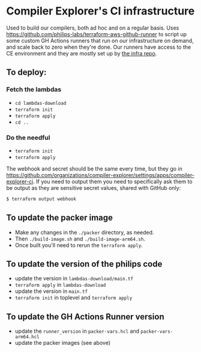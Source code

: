 # Compiler Explorer's CI infrastructure

Used to build our compilers, both ad hoc and on a regular basis.
Uses https://github.com/philips-labs/terraform-aws-github-runner to script
up some custom GH Actions runners that run on our infrastructure on demand, and
scale back to zero when they're done. Our runners have access to the CE environment
and they are mostly set up by [the infra repo](https://github.com/compiler-explorer/infra/blob/main/setup-ci.sh).

## To deploy:

### Fetch the lambdas

- `cd lambdas-download`
- `terraform init`
- `terraform apply`
- `cd ..`

### Do the needful

- `terraform init`
- `terraform apply`

The webhook and secret should be the same every time,
but they go in https://github.com/organizations/compiler-explorer/settings/apps/compiler-explorer-ci.
If you need to output them you need to specifically ask them to be output
as they are sensitive secret values, shared with GitHub only:

```sh
$ terraform output webhook
```

## To update the packer image

- Make any changes in the `./packer` directory, as needed.
- Then `./build-image.sh` and `./build-image-arm64.sh`.
- Once built you'll need to rerun the `terraform apply`.

## To update the version of the philips code

- update the version in `lambdas-download/main.tf`
- `terraform apply` in `lambdas-download`
- update the version in `main.tf`
- `terraform init` in toplevel and `terraform apply`

## To update the GH Actions Runner version

- update the `runner_version` in `packer-vars.hcl` and `packer-vars-arm64.hcl`
- update the packer images (see above)
